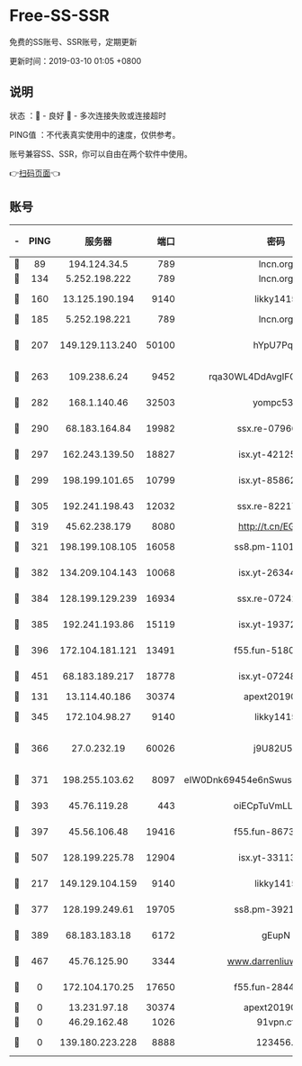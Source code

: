 # Free-SS-SSR

免费的SS账号、SSR账号，定期更新

更新时间：2019-03-10 01:05 +0800

## 说明

状态     ：🙂 - 良好 🙁 - 多次连接失败或连接超时

PING值   ：不代表真实使用中的速度，仅供参考。

账号兼容SS、SSR，你可以自由在两个软件中使用。

👉[扫码页面](https://liesauer.github.io/Free-SS-SSR/)👈

## 账号

|-|PING|服务器|端口|密码|加密方式|区域|
|:----:|:----:|:-----:|-----:|:----:|:----:|:----:|
|🙂|89|194.124.34.5|789|lncn.org|rc4|JP|
|🙂|134|5.252.198.222|789|lncn.org|rc4|JP|
|🙂|160|13.125.190.194|9140|likky1415|aes-256-cfb|KR|
|🙂|185|5.252.198.221|789|lncn.org|rc4|JP|
|🙂|207|149.129.113.240|50100|hYpU7PqP|chacha20-ietf-poly1305|CN|
|🙂|263|109.238.6.24|9452|rqa30WL4DdAvgIFG6Fs3znzTa|aes-256-cfb|FR|
|🙂|282|168.1.140.46|32503|yompc535|aes-256-cfb|AU|
|🙂|290|68.183.164.84|19982|ssx.re-07966626|aes-256-cfb|US|
|🙂|297|162.243.139.50|18827|isx.yt-42125890|aes-256-cfb|US|
|🙂|299|198.199.101.65|10799|isx.yt-85862163|aes-256-cfb|US|
|🙂|305|192.241.198.43|12032|ssx.re-82217458|aes-256-cfb|US|
|🙂|319|45.62.238.179|8080|http://t.cn/EGJIyrl|rc4-md5|CA|
|🙂|321|198.199.108.105|16058|ss8.pm-11016840|aes-256-cfb|US|
|🙂|382|134.209.104.143|10068|isx.yt-26344143|aes-256-cfb|SG|
|🙂|384|128.199.129.239|16934|ssx.re-07242436|aes-256-cfb|SG|
|🙂|385|192.241.193.86|15119|isx.yt-19372058|aes-256-cfb|US|
|🙂|396|172.104.181.121|13491|f55.fun-51808653|aes-256-cfb|SG|
|🙂|451|68.183.189.217|18778|isx.yt-07248884|aes-256-cfb|SG|
|🙂|131|13.114.40.186|30374|apext2019006|chacha20|JP|
|🙂|345|172.104.98.27|9140|likky1415|aes-256-cfb|JP|
|🙂|366|27.0.232.19|60026|j9U82U53|xchacha20-ietf-poly1305|HK|
|🙂|371|198.255.103.62|8097|eIW0Dnk69454e6nSwuspv9DmS201tQ0D|aes-256-cfb|US|
|🙂|393|45.76.119.28|443|oiECpTuVmLLxk4Ts|aes-256-cfb|AU|
|🙂|397|45.56.106.48|19416|f55.fun-86730794|aes-256-cfb|US|
|🙂|507|128.199.225.78|12904|isx.yt-33113318|aes-256-cfb|SG|
|🙁|217|149.129.104.159|9140|likky1415|aes-256-cfb|HK|
|🙁|377|128.199.249.61|19705|ss8.pm-39219845|aes-256-cfb|SG|
|🙁|389|68.183.183.18|6172|gEupN|aes-256-cfb|SG|
|🙁|467|45.76.125.90|3344|www.darrenliuwei.com|aes-256-cfb|AU|
|🙁|0|172.104.170.25|17650|f55.fun-28443549|aes-256-cfb|SG|
|🙁|0|13.231.97.18|30374|apext2019006|chacha20|JP|
|🙁|0|46.29.162.48|1026|91vpn.cf|rc4-md5|RU|
|🙁|0|139.180.223.228|8888|123456..|aes-256-cfb|JP|
